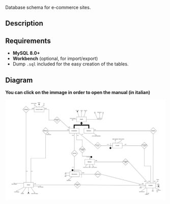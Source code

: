 Database schema for e-commerce sites.

## Description


## Requirements

- **MySQL 8.0+**  
- **Workbench** (optional, for import/export) 
- Dump `.sql` included for the easy creation of the tables.  

## Diagram

 **You can click on the immage in order to open the manual (in italian)**

[![Diagram](E_Commerce_DB/diagram.png)](E_Commerce_DB/manual.pdf)

